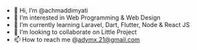 - 👋 Hi, I’m @achmaddimyati
- 👀 I’m interested in Web Programming & Web Design
- 🌱 I’m currently learning Laravel, Dart, Flutter, Node & React JS
- 💞️ I’m looking to collaborate on Little Project 
- 📫 How to reach me @adymx.21@gmail.com

<!---Achmad Dimyati Notes--->
